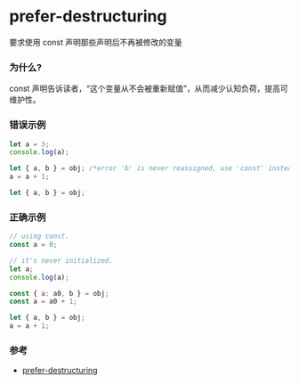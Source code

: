 # prefer-destructuring

要求使用 const 声明那些声明后不再被修改的变量

### 为什么?

const 声明告诉读者，“这个变量从不会被重新赋值”，从而减少认知负荷，提高可维护性。

### 错误示例

```js
let a = 3;
console.log(a);

let { a, b } = obj; /*error 'b' is never reassigned, use 'const' instead.*/
a = a + 1;

let { a, b } = obj;
```

### 正确示例

```js
// using const.
const a = 0;

// it's never initialized.
let a;
console.log(a);

const { a: a0, b } = obj;
const a = a0 + 1;

let { a, b } = obj;
a = a + 1;
```

### 参考

- [prefer-destructuring](https://eslint.org/docs/rules/prefer-destructuring)
